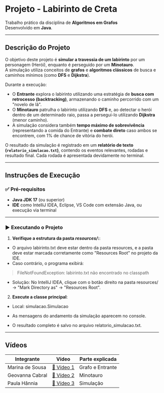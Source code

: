 # Projeto - Labirinto de Creta 

Trabalho prático da disciplina de **Algoritmos em Grafos**  
Desenvolvido em **Java**.

---

## Descrição do Projeto

O objetivo deste projeto é **simular a travessia de um labirinto** por um personagem (Herói), enquanto é perseguido por um **Minotauro**.  
A simulação utiliza conceitos de **grafos** e **algoritmos clássicos** de busca e caminhos mínimos (como **DFS** e **Dijkstra**).

Durante a execução:
- O **Entrante** explora o labirinto utilizando uma estratégia de **busca com retrocesso (backtracking)**, armazenando o caminho percorrido com um "novelo de lã".
- O **Minotauro** patrulha o labirinto utilizando **DFS** e, ao detectar o herói dentro de um determinado raio, passa a persegui-lo utilizando **Dijkstra** (menor caminho).
- A simulação considera também **tempo máximo de sobrevivência** (representando a comida do Entrante) e **combate direto** caso ambos se encontrem, com 1% de chance de vitória do herói.

O resultado da simulação é registrado em um **relatório de texto (`relatorio_simulacao.txt`)**, contendo os eventos relevantes, rodadas e resultado final.
Cada rodada é apresentada devidamente no terminal.

---

## Instruções de Execução

### ✅ Pré-requisitos
- **Java JDK 17** (ou superior)
- **IDE** como IntelliJ IDEA, Eclipse, VS Code com extensão Java, ou execução via terminal

---

### ▶ Executando o Projeto


1. **Verifique a estrutura da pasta _resources/_:**:
- O arquivo labirinto.txt deve estar dentro da pasta resources,
  e a pasta deve estar marcada corretamente como "Resources Root" no projeto da IDE.
- Caso contrário, o programa exibirá:

>FileNotFoundException: labirinto.txt não encontrado no classpath

- Solução:
No IntelliJ IDEA, clique com o botão direito na pasta resources/ →
"Mark Directory as" → "Resources Root".

2. **Execute a classe principal**:
- Local: simulacao.Simulacao

- As mensagens do andamento da simulação aparecem no console.

- O resultado completo é salvo no arquivo relatorio_simulacao.txt.

---

## Vídeos 



| Integrante      | Vídeo | Parte explicada  |
|-----------------|-------|------------------|
| Marina de Sousa | [🔗 Vídeo 1](https://youtu.be/InsDH73XESc?si=wMsJf0hBKIyzc3p9) | Grafo e Entrante |
| Geovanna Cabral | [🔗 Vídeo 2]([https://youtu.be/](https://youtu.be/eRewbZ8JoMk)) | Minotauro        |
| Paula Hânnia    | [🔗 Vídeo 3](https://youtu.be/Efog-Hg5as0?si=pJ8xORfAhbCE6rsB) | Simulação        |

